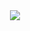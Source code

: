 <div align="center">
  <img src="https://github.com/user-attachments/assets/8e151d46-949a-4998-b9b0-ca817a3a908b" />
</div>
